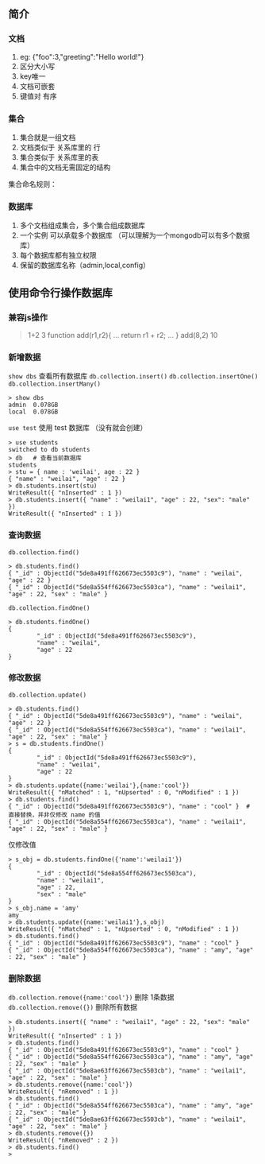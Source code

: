## 简介
### 文档
1. eg: {"foo":3,"greeting":"Hello world!"}
2. 区分大小写
3. key唯一
4. 文档可嵌套
5. 键值对 有序

### 集合
1. 集合就是一组文档
2. 文档类似于 关系库里的 行
3. 集合类似于 关系库里的表
4. 集合中的文档无需固定的结构

集合命名规则：

### 数据库
1. 多个文档组成集合，多个集合组成数据库
2. 一个实例 可以承载多个数据库  （可以理解为一个mongodb可以有多个数据库）
3. 每个数据库都有独立权限
4. 保留的数据库名称（admin,local,config）

## 使用命令行操作数据库
### 兼容js操作
> 1+2
3
> function add(r1,r2){
... return r1 + r2;
... }
> add(8,2)
10
### 新增数据
`show dbs` 查看所有数据库
`db.collection.insert()`
`db.collection.insertOne()`
`db.collection.insertMany()`
```
> show dbs
admin  0.078GB
local  0.078GB
```
`use test` 使用 test 数据库 （没有就会创建）
```
> use students
switched to db students
> db   # 查看当前数据库
students
> stu = { name : 'weilai', age : 22 }
{ "name" : "weilai", "age" : 22 }
> db.students.insert(stu)
WriteResult({ "nInserted" : 1 })
> db.students.insert({ "name" : "weilai1", "age" : 22, "sex": "male" })
WriteResult({ "nInserted" : 1 })
```

### 查询数据
`db.collection.find()`
```
> db.students.find()
{ "_id" : ObjectId("5de8a491ff626673ec5503c9"), "name" : "weilai", "age" : 22 }
{ "_id" : ObjectId("5de8a554ff626673ec5503ca"), "name" : "weilai1", "age" : 22, "sex" : "male" }
```
`db.collection.findOne()`
```
> db.students.findOne()
{
        "_id" : ObjectId("5de8a491ff626673ec5503c9"),
        "name" : "weilai",
        "age" : 22
}
```

### 修改数据
`db.collection.update()`
```
> db.students.find()
{ "_id" : ObjectId("5de8a491ff626673ec5503c9"), "name" : "weilai", "age" : 22 }
{ "_id" : ObjectId("5de8a554ff626673ec5503ca"), "name" : "weilai1", "age" : 22, "sex" : "male" }
> s = db.students.findOne()
{
        "_id" : ObjectId("5de8a491ff626673ec5503c9"),
        "name" : "weilai",
        "age" : 22
}
> db.students.update({name:'weilai'},{name:'cool'})
WriteResult({ "nMatched" : 1, "nUpserted" : 0, "nModified" : 1 })
> db.students.find()
{ "_id" : ObjectId("5de8a491ff626673ec5503c9"), "name" : "cool" }  # 直接替换，并非仅修改 name 的值
{ "_id" : ObjectId("5de8a554ff626673ec5503ca"), "name" : "weilai1", "age" : 22, "sex" : "male" }
```
仅修改值
```
> s_obj = db.students.findOne({'name':'weilai1'})
{
        "_id" : ObjectId("5de8a554ff626673ec5503ca"),
        "name" : "weilai1",
        "age" : 22,
        "sex" : "male"
}
> s_obj.name = 'amy'
amy
> db.students.update({name:'weilai1'},s_obj)
WriteResult({ "nMatched" : 1, "nUpserted" : 0, "nModified" : 1 })
> db.students.find()
{ "_id" : ObjectId("5de8a491ff626673ec5503c9"), "name" : "cool" }
{ "_id" : ObjectId("5de8a554ff626673ec5503ca"), "name" : "amy", "age" : 22, "sex" : "male" }
```

### 删除数据
`db.collection.remove({name:'cool'})`  删除 1条数据
`db.collection.remove({})` 删除所有数据
```
> db.students.insert({ "name" : "weilai1", "age" : 22, "sex": "male" })
WriteResult({ "nInserted" : 1 })
> db.students.find()
{ "_id" : ObjectId("5de8a491ff626673ec5503c9"), "name" : "cool" }
{ "_id" : ObjectId("5de8a554ff626673ec5503ca"), "name" : "amy", "age" : 22, "sex" : "male" }
{ "_id" : ObjectId("5de8ae63ff626673ec5503cb"), "name" : "weilai1", "age" : 22, "sex" : "male" }
> db.students.remove({name:'cool'})
WriteResult({ "nRemoved" : 1 })
> db.students.find()
{ "_id" : ObjectId("5de8a554ff626673ec5503ca"), "name" : "amy", "age" : 22, "sex" : "male" }
{ "_id" : ObjectId("5de8ae63ff626673ec5503cb"), "name" : "weilai1", "age" : 22, "sex" : "male" }
> db.students.remove({})
WriteResult({ "nRemoved" : 2 })
> db.students.find()
>
```




